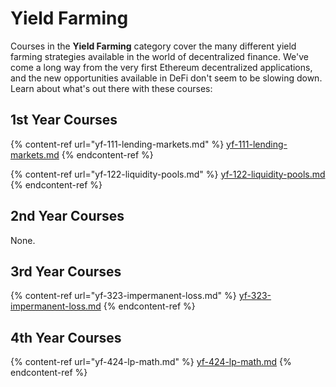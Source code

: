 # Yield Farming

Courses in the **Yield Farming** category cover the many different yield farming strategies available in the world of decentralized finance. We've come a long way from the very first Ethereum decentralized applications, and the new opportunities available in DeFi don't seem to be slowing down. Learn about what's out there with these courses:

## 1st Year Courses

{% content-ref url="yf-111-lending-markets.md" %}
[yf-111-lending-markets.md](yf-111-lending-markets.md)
{% endcontent-ref %}

{% content-ref url="yf-122-liquidity-pools.md" %}
[yf-122-liquidity-pools.md](yf-122-liquidity-pools.md)
{% endcontent-ref %}

## 2nd Year Courses

None.

## 3rd Year Courses

{% content-ref url="yf-323-impermanent-loss.md" %}
[yf-323-impermanent-loss.md](yf-323-impermanent-loss.md)
{% endcontent-ref %}

## 4th Year Courses

{% content-ref url="yf-424-lp-math.md" %}
[yf-424-lp-math.md](yf-424-lp-math.md)
{% endcontent-ref %}
